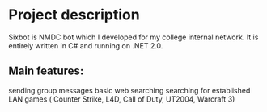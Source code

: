# Project description

Sixbot is NMDC bot which I developed for my college internal network. It is entirely written in C# and running on .NET 2.0.

## Main features:

sending group messages
basic web searching
searching for established LAN games ( Counter Strike, L4D, Call of Duty, UT2004, Warcraft 3)
